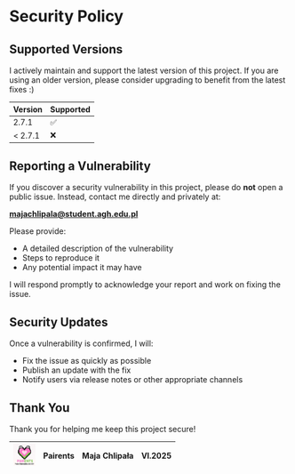 # Security Policy

## Supported Versions

I actively maintain and support the latest version of this project. If you are using an older version, please consider upgrading to benefit from the latest fixes :)

| Version | Supported          |
| ------- | ------------------ |
| 2.7.1   | :white_check_mark: |
| < 2.7.1 | :x:                |

## Reporting a Vulnerability

If you discover a security vulnerability in this project, please do **not** open a public issue. Instead, contact me directly and privately at:

**majachlipala@student.agh.edu.pl**

Please provide:

- A detailed description of the vulnerability
- Steps to reproduce it
- Any potential impact it may have

I will respond promptly to acknowledge your report and work on fixing the issue.

## Security Updates

Once a vulnerability is confirmed, I will:

- Fix the issue as quickly as possible
- Publish an update with the fix
- Notify users via release notes or other appropriate channels

## Thank You

Thank you for helping me keep this project secure!

| <img src="assets/logo.png" alt="logo" width="40"/> | **Pairents** | **Maja Chlipała** | **VI.2025** |
|:--:|:--:|:--:|:--:|
